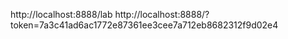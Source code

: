 http://localhost:8888/lab
http://localhost:8888/?token=7a3c41ad6ac1772e87361ee3cee7a712eb8682312f9d02e4
